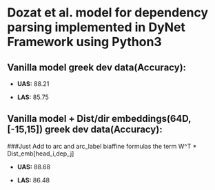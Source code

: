# Dozat et al. model for dependency parsing implemented in DyNet Framework using Python3

## Vanilla model greek dev data(Accuracy):

- **UAS:** 88.21  

- **LAS:** 85.75

## Vanilla model + Dist/dir embeddings(64D,[-15,15]) greek dev data(Accuracy):
###Just Add to arc and arc_label biaffine formulas the term W^T * Dist_emb[head_i,dep_j]

- **UAS:** 88.68  

- **LAS:** 86.48
